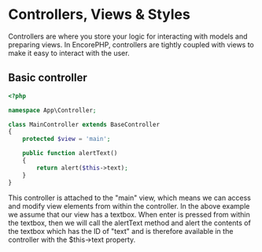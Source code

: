 # Controllers, Views & Styles

Controllers are where you store your logic for interacting with models and preparing views. In EncorePHP, controllers are tightly coupled with views to make it easy to interact with the user.

## Basic controller

```php
<?php

namespace App\Controller;

class MainController extends BaseController
{
    protected $view = 'main';

    public function alertText()
    {
        return alert($this->text);
    }
}
```

This controller is attached to the "main" view, which means we can access and modify view elements from within the controller. In the above example we assume that our view has a textbox. When enter is pressed from within the textbox, then we will call the alertText method and alert the contents of the textbox which has the ID of "text" and is therefore available in the controller with the $this->text property.
